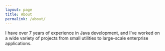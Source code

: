 ```yaml
---
layout: page
title: About
permalink: /about/
---
```


I have over 7 years of experience in Java development, and I've worked on a wide variety of projects from small utilities to large-scale enterprise applications.
